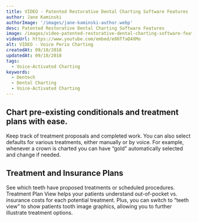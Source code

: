 ```yaml
---
title: VIDEO - Patented Restorative Dental Charting Software Features
author: Jane Kaminski
authorImage: '/images/jane-kaminski-author.webp'
desc: Patented Restorative Dental Charting Software Features
image: /images/video-patented-restorative-dental-charting-software-features.webp
videoUrl: https://www.youtube.com/embed/e86TfaQ4XMo
alt: VIDEO - Voice Perio Charting
createdAt: 09/10/2018
updatedAt: 09/10/2018
tags:
  - Voice-Activated Charting
keywords:
  - Dentech
  - Dental Charting
  - Voice-Activated Charting
---
```

## Chart pre-existing conditionals and treatment plans with ease.

Keep track of treatment proposals and completed work.
You can also select defaults for various treatments, either manually or by voice. For example, whenever a crown is charted you can have “gold” automatically selected and change if needed.

## Treatment and Insurance Plans

See which teeth have proposed treatments or scheduled procedures. Treatment Plan View helps your patients understand out-of-pocket vs. insurance costs for each potential treatment. Plus, you can switch to “teeth view” to show patients tooth image graphics, allowing you to further illustrate treatment options.